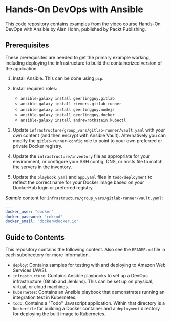 # Hands-On DevOps with Ansible

This code repository contains examples from the video course Hands-On
DevOps with Ansible by Alan Hohn, published by Packt Publishing.

## Prerequisites

These prerequisites are needed to get the primary example working,
including deploying the infrastructure to build the containerized
version of the application.

1. Install Ansible. This can be done using `pip`.
1. Install required roles:

   * `ansible-galaxy install geerlingguy.gitlab`
   * `ansible-galaxy install riemers.gitlab-runner`
   * `ansible-galaxy install geerlingguy.nodejs`
   * `ansible-galaxy install geerlingguy.docker`
   * `ansible-galaxy install andrewrothstein.kubectl`

1. Update `infrastructure/group_vars/gitlab-runner/vault.yaml` with your own content
   (and then encrypt with Ansible Vault). Alternatively you can modify the
   `gitlab-runner-config` role to point to your own preferred or private Docker
   registry.
1. Update the `infrastructure/inventory` file as appropriate for your
   environment, or configure your SSH config, DNS, or hosts file to match the
   servers in the inventory.
1. Update the `playbook.yaml` and `app.yaml` files in `todo/deployment`
   to reflect the correct name for your Docker image based on your DockerHub
   login or preferred registry.

*Sample* content for `infrastructure/group_vars/gitlab-runner/vault.yaml`:

```yaml
---
docker_user: "docker"
docker_password: "rekcod"
docker_email: "docker@docker.io"
```

## Guide to Contents

This repository contains the following content. Also see the `README.md`
file in each subdirectory for more information.

* `deploy`: Contains samples for testing with and deploying to Amazon Web
  Services (AWS). 
* `infrastructure`: Contains Ansible playbooks to set up a DevOps
  infrastructure (Gitlab and Jenkins). This can be set up on physical, virtual,
  or cloud machines. 
* `kubernetes`: Contains an Ansible playbook that demonstrates running an
  integration test in Kubernetes.
* `todo`: Contains a "Todo" Javascript application. Within that directory is
  a `Dockerfile` for building a Docker container and a `deployment` directory
  for deploying the built image to Kubernetes.

